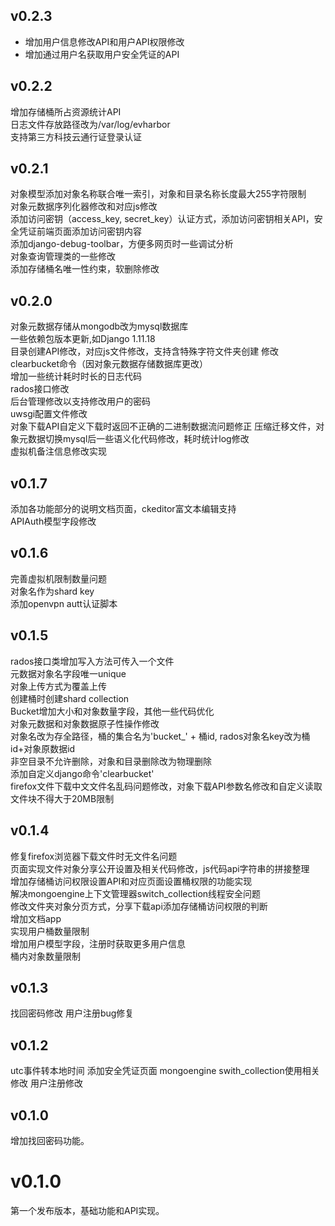 ## v0.2.3
* 增加用户信息修改API和用户API权限修改
* 增加通过用户名获取用户安全凭证的API 

## v0.2.2
增加存储桶所占资源统计API   
日志文件存放路径改为/var/log/evharbor   
支持第三方科技云通行证登录认证  

## v0.2.1  
对象模型添加对象名称联合唯一索引，对象和目录名称长度最大255字符限制  
对象元数据序列化器修改和对应js修改   
添加访问密钥（access_key, secret_key）认证方式，添加访问密钥相关API，安全凭证前端页面添加访问密钥内容  
添加django-debug-toolbar，方便多网页时一些调试分析   
对象查询管理类的一些修改   
添加存储桶名唯一性约束，软删除修改        

## v0.2.0
对象元数据存储从mongodb改为mysql数据库   
一些依赖包版本更新,如Django 1.11.18   
目录创建API修改，对应js文件修改，支持含特殊字符文件夹创建
修改clearbucket命令（因对象元数据存储数据库更改）  
增加一些统计耗时时长的日志代码   
 rados接口修改   
 后台管理修改以支持修改用户的密码   
 uwsgi配置文件修改   
 对象下载API自定义下载时返回不正确的二进制数据流问题修正 
 压缩迁移文件，对象元数据切换mysql后一些语义化代码修改，耗时统计log修改        
 虚拟机备注信息修改实现   

## v0.1.7
添加各功能部分的说明文档页面，ckeditor富文本编辑支持    
APIAuth模型字段修改   

## v0.1.6
完善虚拟机限制数量问题   
对象名作为shard key   
添加openvpn autt认证脚本  

## v0.1.5
rados接口类增加写入方法可传入一个文件  
元数据对象名字段唯一unique  
对象上传方式为覆盖上传  
创建桶时创建shard collection  
Bucket增加大小和对象数量字段，其他一些代码优化  
对象元数据和对象数据原子性操作修改  
对象名改为存全路径，桶的集合名为'bucket_' + 桶id, rados对象名key改为桶id+对象原数据id  
非空目录不允许删除，对象和目录删除改为物理删除   
添加自定义django命令'clearbucket'   
firefox文件下载中文文件名乱码问题修改，对象下载API参数名修改和自定义读取文件块不得大于20MB限制  

## v0.1.4

修复firefox浏览器下载文件时无文件名问题  
页面实现文件对象分享公开设置及相关代码修改，js代码api字符串的拼接整理  
增加存储桶访问权限设置API和对应页面设置桶权限的功能实现  
解决mongoengine上下文管理器switch_collection线程安全问题  
修改文件夹对象分页方式，分享下载api添加存储桶访问权限的判断   
增加文档app  
实现用户桶数量限制  
增加用户模型字段，注册时获取更多用户信息  
桶内对象数量限制

## v0.1.3

找回密码修改
用户注册bug修复

## v0.1.2

utc事件转本地时间
添加安全凭证页面
mongoengine swith_collection使用相关修改
用户注册修改

## v0.1.0

增加找回密码功能。

# v0.1.0

第一个发布版本，基础功能和API实现。
